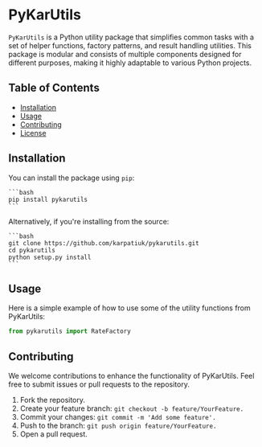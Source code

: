 # PyKarUtils

`PyKarUtils` is a Python utility package that simplifies common tasks with a set of helper functions, factory patterns, and result handling utilities. This package is modular and consists of multiple components designed for different purposes, making it highly adaptable to various Python projects.

## Table of Contents

- [Installation](#installation)
- [Usage](#usage)
- [Contributing](#contributing)
- [License](#license)


## Installation

You can install the package using `pip`:

    ```bash
    pip install pykarutils
    ``` 

Alternatively, if you're installing from the source:
    
    ```bash
    git clone https://github.com/karpatiuk/pykarutils.git
    cd pykarutils
    python setup.py install
    ```

## Usage

Here is a simple example of how to use some of the utility functions from PyKarUtils:

```python
from pykarutils import RateFactory
```

## Contributing

We welcome contributions to enhance the functionality of PyKarUtils. Feel free to submit issues or pull requests to the repository.

1. Fork the repository.
2. Create your feature branch: ```git checkout -b feature/YourFeature.```
3. Commit your changes: ```git commit -m 'Add some feature'.```
4. Push to the branch: ```git push origin feature/YourFeature.```
5. Open a pull request.